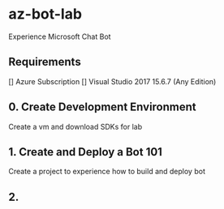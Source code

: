 # az-bot-lab

Experience Microsoft Chat Bot

## Requirements

[] Azure Subscription 
[] Visual Studio 2017 15.6.7 (Any Edition)


## 0. Create Development Environment 

Create a vm and download SDKs for lab

## 1. Create and Deploy a Bot 101

Create a project to experience how to build and deploy bot

## 2.


